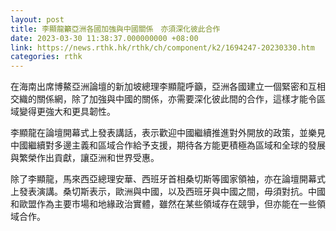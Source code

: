 ```yaml
---
layout: post
title: 李顯龍籲亞洲各國加強與中國關係　亦須深化彼此合作
date: 2023-03-30 11:38:37.000000000 +08:00
link: https://news.rthk.hk/rthk/ch/component/k2/1694247-20230330.htm
categories: rthk
---
```


在海南出席博鰲亞洲論壇的新加坡總理李顯龍呼籲，亞洲各國建立一個緊密和互相交織的關係網，除了加強與中國的關係，亦需要深化彼此間的合作，這樣才能令區域變得更強大和更具韌性。

李顯龍在論壇開幕式上發表講話，表示歡迎中國繼續推進對外開放的政策，並樂見中國繼續對多邊主義和區域合作給予支援，期待各方能更積極為區域和全球的發展與繁榮作出貢獻，讓亞洲和世界受惠。

除了李顯龍，馬來西亞總理安華、西班牙首相桑切斯等國家領袖，亦在論壇開幕式上發表演講。桑切斯表示，歐洲與中國，以及西班牙與中國之間，毋須對抗。中國和歐盟作為主要市場和地緣政治實體，雖然在某些領域存在競爭，但亦能在一些領域合作。
